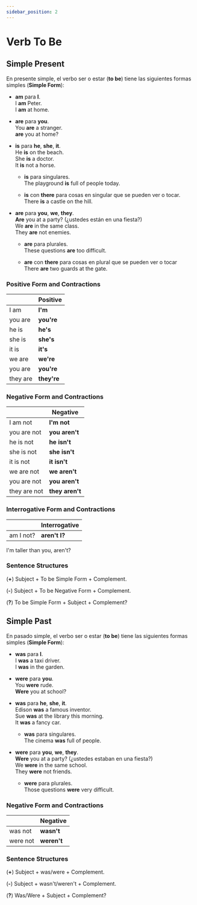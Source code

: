 ```yaml
---
sidebar_position: 2
---
```


# Verb To Be

## Simple Present

En presente simple, el verbo ser o estar (**to be**) tiene las siguientes formas simples (**Simple Form**):

* **am** para **I**.  
    I **am** Peter.  
    I **am** at home.  

* **are** para **you**.  
    You **are** a stranger.  
    **are** you at home?

* **is** para **he**, **she**, **it**.  
    He **is**  on the beach.  
    She **is** a doctor.  
    It **is** not a horse.  

    * **is** para singulares.  
    The playground **is** full of people today.  

    * **is** con **there** para cosas en singular que se pueden ver o tocar.  
    There **is** a castle on the hill.  
    

* **are** para **you**, **we**, **they**.  
    **Are** you at a party? (¿ustedes están en una fiesta?)  
    We **are** in the same class.  
    They **are** not enemies.  

    * **are** para plurales.  
    These questions **are** too difficult.  

    * **are** con **there** para cosas en plural que se pueden ver o tocar  
    There **are** two guards at the gate.  
    

### Positive Form and Contractions


|           | Positive  |
|-----------|-----------|
| I am      | **I'm**       |
| you are   | **you're**    |
| he is     | **he's**      |
| she is    | **she's**     |
| it is     | **it's**      |
| we are    | **we're**     |
| you are   | **you're**    |
| they are  | **they're**   |


### Negative Form and Contractions


|           | Negative |
|-----------|----------|
| I am not      | **I'm not**   |
| you are not   | **you aren't** |
| he is not     | **he isn't** |
| she is not    | **she isn't** |
| it is not     | **it isn't** |
| we are not    | **we aren't** |
| you are not   | **you aren't** |
| they are not  | **they aren't** |


### Interrogative Form and Contractions

|           | Interrogative |
|-----------|---------------|
| am I not? | **aren't I?**  |

I'm taller than you, aren't?


### Sentence Structures

(**+**) Subject + To be Simple Form + Complement. 

(**-**) Subject + To be Negative Form + Complement.  

(**?**) To be Simple Form + Subject + Complement?  



## Simple Past

En pasado simple, el verbo ser o estar (**to be**) tiene las siguientes formas simples (**Simple Form**):

* **was** para **I**.  
    I **was** a taxi driver.  
    I **was** in the garden.  

* **were** para **you**.  
    You **were** rude.  
    **Were** you at school?

* **was** para **he**, **she**, **it**.  
    Edison **was** a famous inventor.  
    Sue **was** at the library this morning.  
    It **was** a fancy car.  

    * **was** para singulares.  
    The cinema **was** full of people.  

    <!-- * **was** con **there** para cosas en singular que se pueden ver o tocar.  
    There **was** a castle on the hill.   -->
    

* **were** para **you**, **we**, **they**.  
    **Were** you at a party? (¿ustedes estaban en una fiesta?)  
    We **were** in the same school.  
    They **were** not friends.  

    * **were** para plurales.  
    Those questions **were** very difficult.  

    <!-- * **were** con **there** para cosas en plural que se pueden ver o tocar  
    There **were** two guards at the gate.   -->


### Negative Form and Contractions

|           | Negative |
|-----------|----------|
| was not   | **wasn't**  |
| were not  | **weren't** |


### Sentence Structures

(**+**) Subject + was/were + Complement. 

(**-**) Subject + wasn't/weren't + Complement.  

(**?**) Was/Were + Subject + Complement?  


